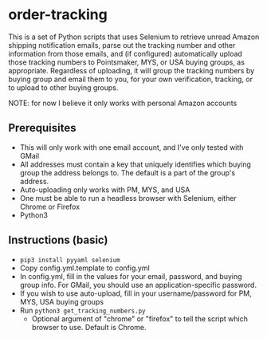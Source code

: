 # order-tracking

This is a set of Python scripts that uses Selenium to retrieve unread Amazon shipping notification emails, parse out the tracking number and other information from those emails, and (if configured) automatically upload those tracking numbers to Pointsmaker, MYS, or USA buying groups, as appropriate. Regardless of uploading, it will group the tracking numbers by buying group and email them to you, for your own verification, tracking, or to upload to other buying groups. 

NOTE: for now I believe it only works with personal Amazon accounts

## Prerequisites

- This will only work with one email account, and I've only tested with GMail
- All addresses must contain a key that uniquely identifies which buying group the address belongs to. The default is a part of the group's address.
- Auto-uploading only works with PM, MYS, and USA
- One must be able to run a headless browser with Selenium, either Chrome or Firefox
- Python3

## Instructions (basic)

- `pip3 install pyyaml selenium`
- Copy config.yml.template to config.yml
- In config.yml, fill in the values for your email, password, and buying group info. For GMail, you should use an application-specific password. 
- If you wish to use auto-upload, fill in your username/password for PM, MYS, USA buying groups 
- Run `python3 get_tracking_numbers.py` 
  - Optional argument of "chrome" or "firefox" to tell the script which browser to use. Default is Chrome.
